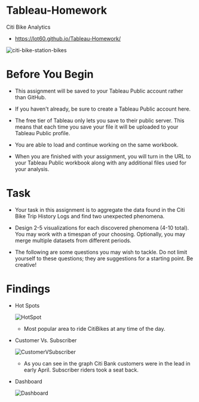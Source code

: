 # Tableau-Homework
Citi Bike Analytics
*  https://lot60.github.io/Tableau-Homework/

![citi-bike-station-bikes](https://user-images.githubusercontent.com/74845016/119913578-df892600-bf23-11eb-9a54-5e959178195e.jpg)


#  Before You Begin

*  This assignment will be saved to your Tableau Public account rather than GitHub.

*  If you haven't already, be sure to create a Tableau Public account here.

*  The free tier of Tableau only lets you save to their public server. This means that each time you save your file it will be uploaded to your Tableau Public profile.

*  You are able to load and continue working on the same workbook.

*  When you are finished with your assignment, you will turn in the URL to your Tableau Public workbook along with any additional files used for your analysis.

#  Task

*  Your task in this assignment is to aggregate the data found in the Citi Bike Trip History Logs and find two unexpected phenomena.

*  Design 2-5 visualizations for each discovered phenomena (4-10 total). You may work with a timespan of your choosing. Optionally, you may merge multiple 
datasets from different periods.

*  The following are some questions you may wish to tackle. Do not limit yourself to these questions; they are suggestions for a starting point. Be creative!

#  Findings


* Hot Spots

    ![HotSpot](https://user-images.githubusercontent.com/74845016/121449130-ce4a0b80-c95e-11eb-92da-fe284ca68909.PNG)

   * Most popular area to ride CitiBikes at any time of the day.

* Customer Vs. Subscriber 

    ![CustomerVSubscriber](https://user-images.githubusercontent.com/74845016/121449080-a9ee2f00-c95e-11eb-88c7-a56d6aaf2797.PNG)

  * As you can see in the graph Citi Bank customers were in the lead in early April. Subscriber riders took a seat back. 

* Dashboard 

    ![Dashboard](https://user-images.githubusercontent.com/74845016/121449501-8ecfef00-c95f-11eb-902d-431b10586365.PNG)

